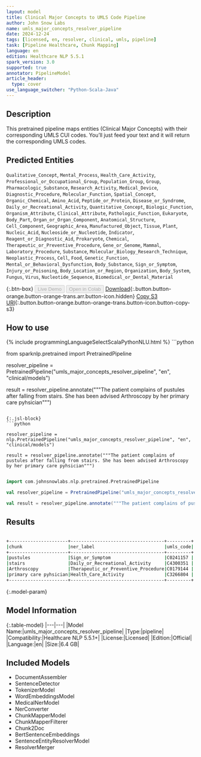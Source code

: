 ```yaml
---
layout: model
title: Clinical Major Concepts to UMLS Code Pipeline
author: John Snow Labs
name: umls_major_concepts_resolver_pipeline
date: 2024-12-24
tags: [licensed, en, resolver, clinical, umls, pipeline]
task: [Pipeline Healthcare, Chunk Mapping]
language: en
edition: Healthcare NLP 5.5.1
spark_version: 3.0
supported: true
annotator: PipelineModel
article_header:
  type: cover
use_language_switcher: "Python-Scala-Java"
---
```


## Description

This pretrained pipeline maps entities (Clinical Major Concepts) with their corresponding UMLS CUI codes. You’ll just feed your text and it will return the corresponding UMLS codes.

## Predicted Entities

`Qualitative_Concept`, `Mental_Process`, `Health_Care_Activity`, `Professional_or_Occupational_Group`, `Population_Group`, `Group`, `Pharmacologic_Substance`, `Research_Activity`, `Medical_Device`, `Diagnostic_Procedure`, `Molecular_Function`, `Spatial_Concept`, `Organic_Chemical`, `Amino_Acid`, `Peptide_or_Protein`, `Disease_or_Syndrome`, `Daily_or_Recreational_Activity`, `Quantitative_Concept`, `Biologic_Function`, `Organism_Attribute`, `Clinical_Attribute`, `Pathologic_Function`, `Eukaryote`, `Body_Part`, `Organ_or_Organ_Component`, `Anatomical_Structure`, `Cell_Component`, `Geographic_Area`, `Manufactured_Object`, `Tissue`, `Plant`, `Nucleic_Acid`, `Nucleoside_or_Nucleotide`, `Indicator`, `Reagent_or_Diagnostic_Aid`, `Prokaryote`, `Chemical`, `Therapeutic_or_Preventive_Procedure`, `Gene_or_Genome`, `Mammal`, `Laboratory_Procedure`, `Substance`, `Molecular_Biology_Research_Technique`, `Neoplastic_Process`, `Cell`, `Food`, `Genetic_Function`, `Mental_or_Behavioral_Dysfunction`, `Body_Substance`, `Sign_or_Symptom`, `Injury_or_Poisoning`, `Body_Location_or_Region`, `Organization`, `Body_System`, `Fungus`, `Virus`, `Nucleotide_Sequence`, `Biomedical_or_Dental_Material`

{:.btn-box}
<button class="button button-orange" disabled>Live Demo</button>
<button class="button button-orange" disabled>Open in Colab</button>
[Download](https://s3.amazonaws.com/auxdata.johnsnowlabs.com/clinical/models/umls_major_concepts_resolver_pipeline_en_5.5.1_3.0_1735048229500.zip){:.button.button-orange.button-orange-trans.arr.button-icon.hidden}
[Copy S3 URI](s3://auxdata.johnsnowlabs.com/clinical/models/umls_major_concepts_resolver_pipeline_en_5.5.1_3.0_1735048229500.zip){:.button.button-orange.button-orange-trans.button-icon.button-copy-s3}

## How to use



<div class="tabs-box" markdown="1">
{% include programmingLanguageSelectScalaPythonNLU.html %}
```python

from sparknlp.pretrained import PretrainedPipeline

resolver_pipeline = PretrainedPipeline("umls_major_concepts_resolver_pipeline", "en", "clinical/models")

result = resolver_pipeline.annotate("""The patient complains of pustules after falling from stairs. She has been advised Arthroscopy by her primary care pyhsician""")

```

{:.jsl-block}
```python

resolver_pipeline = nlp.PretrainedPipeline("umls_major_concepts_resolver_pipeline", "en", "clinical/models")

result = resolver_pipeline.annotate("""The patient complains of pustules after falling from stairs. She has been advised Arthroscopy by her primary care pyhsician""")

```
```scala

import com.johnsnowlabs.nlp.pretrained.PretrainedPipeline

val resolver_pipeline = PretrainedPipeline("umls_major_concepts_resolver_pipeline", "en", "clinical/models")

val result = resolver_pipeline.annotate("""The patient complains of pustules after falling from stairs. She has been advised Arthroscopy by her primary care pyhsician""")

```
</div>

## Results

```bash

+----------------------+-----------------------------------+---------+
|chunk                 |ner_label                          |umls_code|
+----------------------+-----------------------------------+---------+
|pustules              |Sign_or_Symptom                    |C0241157 |
|stairs                |Daily_or_Recreational_Activity     |C4300351 |
|Arthroscopy           |Therapeutic_or_Preventive_Procedure|C0179144 |
|primary care pyhsician|Health_Care_Activity               |C3266804 |
+----------------------+-----------------------------------+---------+

```

{:.model-param}
## Model Information

{:.table-model}
|---|---|
|Model Name:|umls_major_concepts_resolver_pipeline|
|Type:|pipeline|
|Compatibility:|Healthcare NLP 5.5.1+|
|License:|Licensed|
|Edition:|Official|
|Language:|en|
|Size:|6.4 GB|

## Included Models

- DocumentAssembler
- SentenceDetector
- TokenizerModel
- WordEmbeddingsModel
- MedicalNerModel
- NerConverter
- ChunkMapperModel
- ChunkMapperFilterer
- Chunk2Doc
- BertSentenceEmbeddings
- SentenceEntityResolverModel
- ResolverMerger